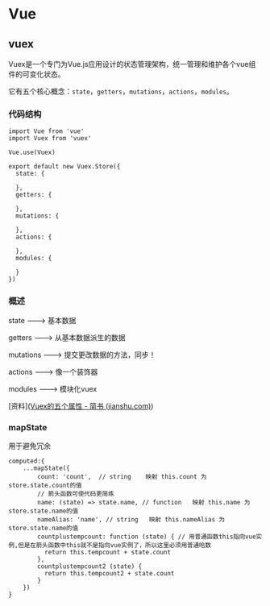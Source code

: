# Vue

## vuex

​	Vuex是一个专门为Vue.js应用设计的状态管理架构，统一管理和维护各个vue组件的可变化状态。

​	它有五个核心概念：`state`，`getters`，`mutations`，`actions`，`modules`。

### 代码结构

```vue
import Vue from 'vue'
import Vuex from 'vuex'

Vue.use(Vuex)

export default new Vuex.Store({
  state: {

  },
  getters: {

  },
  mutations: {

  },
  actions: {

  },
  modules: {
    
  }
})

```



### 概述

state  ---> 基本数据

getters ---> 从基本数据派生的数据

mutations ---> 提交更改数据的方法，同步！

actions ---> 像一个装饰器

modules ---> 模块化vuex

[资料]([Vuex的五个属性 - 简书 (jianshu.com)](https://www.jianshu.com/p/dd8a1507d9e7))

### mapState

用于避免冗余

``` vue
computed:{
    ...mapState({
        count: 'count',  // string    映射 this.count 为 store.state.count的值
        // 箭头函数可使代码更简练
        name: (state) => state.name, // function   映射 this.name 为 store.state.name的值
        nameAlias: 'name', // string   映射 this.nameAlias 为 store.state.name的值
        countplustempcount: function (state) { // 用普通函数this指向vue实例,但是在箭头函数中this就不是指向vue实例了，所以这里必须用普通哈数
          return this.tempcount + state.count
        },
        countplustempcount2 (state) {
          return this.tempcount2 + state.count
        } 
    })
}

```


